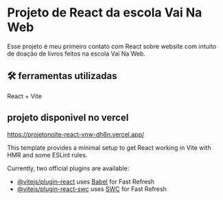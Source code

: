 # Projeto de React da escola Vai Na Web

Esse projeto é meu primeiro contato com React sobre website com intuito de doação de livros feitos na escola Vai Na Web.

## 🛠 ferramentas utilizadas
 React + Vite

## projeto disponivel no vercel
https://projetonoite-react-vnw-dh6n.vercel.app/

This template provides a minimal setup to get React working in Vite with HMR and some ESLint rules.

Currently, two official plugins are available:

- [@vitejs/plugin-react](https://github.com/vitejs/vite-plugin-react/blob/main/packages/plugin-react/README.md) uses [Babel](https://babeljs.io/) for Fast Refresh
- [@vitejs/plugin-react-swc](https://github.com/vitejs/vite-plugin-react-swc) uses [SWC](https://swc.rs/) for Fast Refresh
